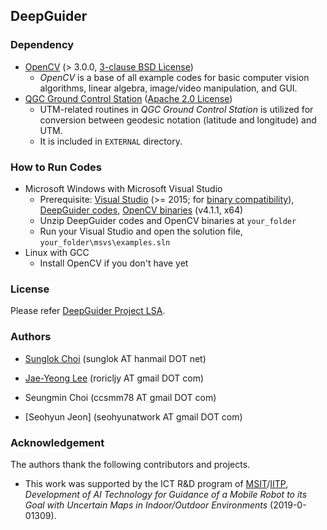 ## DeepGuider

### Dependency
* [OpenCV](http://opencv.org/) (> 3.0.0, [3-clause BSD License](https://opencv.org/license/))
  * _OpenCV_ is a base of all example codes for basic computer vision algorithms, linear algebra, image/video manipulation, and GUI.
* [QGC Ground Control Station](https://github.com/mavlink/qgroundcontrol) ([Apache 2.0 License](https://github.com/mavlink/qgroundcontrol/blob/master/COPYING.md))
  * UTM-related routines in _QGC Ground Control Station_ is utilized for conversion between geodesic notation (latitude and longitude) and UTM.
  * It is included in `EXTERNAL` directory.

### How to Run Codes
* Microsoft Windows with Microsoft Visual Studio
  * Prerequisite: [Visual Studio](https://visualstudio.microsoft.com/) (>= 2015; for [binary compatibility](https://docs.microsoft.com/ko-kr/cpp/porting/binary-compat-2015-2017)), [DeepGuider codes](https://github.com/deepguider/RoadGPS/archive/master.zip), [OpenCV binaries](https://github.com/sunglok/3dv_tutorial/releases/download/misc/OpenCV_v4.1.1_MSVS2017_x64.zip) (v4.1.1, x64)
  * Unzip DeepGuider codes and OpenCV binaries at `your_folder`
  * Run your Visual Studio and open the solution file, `your_folder\msvs\examples.sln`
* Linux with GCC
  * Install OpenCV if you don't have yet

### License
Please refer [DeepGuider Project LSA](LICENSE.md).

### Authors
* [Sunglok Choi](http://sites.google.com/site/sunglok/) (sunglok AT hanmail DOT net)

* [Jae-Yeong Lee](http://sites.google.com/site/roricljy/) (roricljy AT gmail DOT com)

* Seungmin Choi (ccsmm78 AT gmail DOT com)

* [Seohyun Jeon] (seohyunatwork AT gmail DOT com)

  

### Acknowledgement
The authors thank the following contributors and projects.

* This work was supported by the ICT R&D program of [MSIT](https://msit.go.kr/)/[IITP](https://www.iitp.kr/), *Development of AI Technology for Guidance of a Mobile Robot to its Goal with Uncertain Maps in Indoor/Outdoor Environments* (2019-0-01309).
